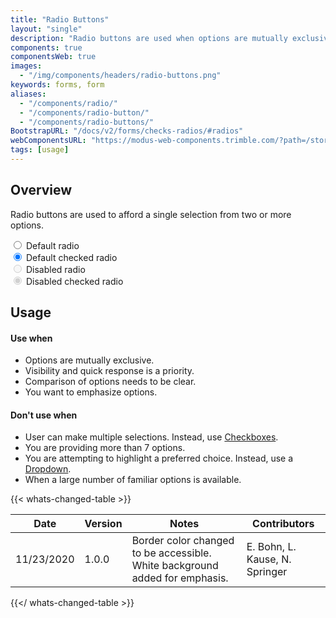 ```yaml
---
title: "Radio Buttons"
layout: "single"
description: "Radio buttons are used when options are mutually exclusive."
components: true
componentsWeb: true
images:
  - "/img/components/headers/radio-buttons.png"
keywords: forms, form
aliases:
  - "/components/radio/"
  - "/components/radio-button/"
  - "/components/radio-buttons/"
BootstrapURL: "/docs/v2/forms/checks-radios/#radios"
webComponentsURL: "https://modus-web-components.trimble.com/?path=/story/components-radio-group--default"
tags: [usage]
---
```


## Overview

Radio buttons are used to afford a single selection from two or more options.

<div class="w-50 p-3 pt-0">
<div class="form-check py-1">
  <input class="form-check-input" type="radio" name="flexRadioDefault" id="flexRadioDefault1">
  <label class="form-check-label" for="flexRadioDefault1">
    Default radio
  </label>
</div>
<div class="form-check py-1">
  <input class="form-check-input" type="radio" name="flexRadioDefault" id="flexRadioDefault2" checked>
  <label class="form-check-label" for="flexRadioDefault2">
    Default checked radio
  </label>
</div>
<div class="form-check py-1">
  <input class="form-check-input" type="radio" name="flexRadioDisabled" id="flexRadioDisabled" disabled>
  <label class="form-check-label" for="flexRadioDisabled">
    Disabled radio
  </label>
</div>
<div class="form-check py-1">
  <input class="form-check-input" type="radio" name="flexRadioDisabled" id="flexRadioCheckedDisabled" checked disabled>
  <label class="form-check-label" for="flexRadioCheckedDisabled">
    Disabled checked radio
  </label>
</div>
</div>

## Usage

#### Use when

- Options are mutually exclusive.
- Visibility and quick response is a priority.
- Comparison of options needs to be clear.
- You want to emphasize options.

#### Don't use when

- User can make multiple selections. Instead, use [Checkboxes](/components/web/checkboxes/).
- You are providing more than 7 options.
- You are attempting to highlight a preferred choice. Instead, use a [Dropdown](/components/web/dropdowns/).
- When a large number of familiar options is available.

{{< whats-changed-table >}}

| Date       | Version | Notes                                                                       | Contributors                   |
| ---------- | ------- | --------------------------------------------------------------------------- | ------------------------------ |
| 11/23/2020 | 1.0.0   | Border color changed to be accessible. White background added for emphasis. | E. Bohn, L. Kause, N. Springer |

{{</ whats-changed-table >}}
